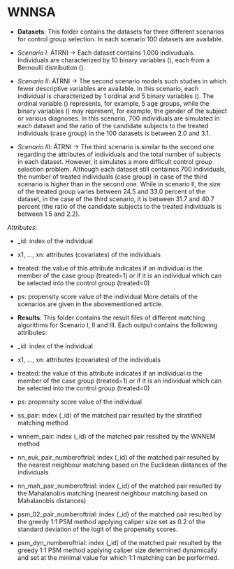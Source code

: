 # WNNSA

- **Datasets**: This folder contains the datasets for three different scenarios for control group selection. In each scenario 100 datasets are available.

- *Scenario I*: ÁTRNI -> Each dataset contains 1.000 indivuduals. Individuals are characterized by 10 binary variables (), each from a Bernoulli distribution ().
- *Scenario II*: ÁTRNI -> The second scenario models such studies in which fewer descriptive variables are available. In this scenario, each individual is characterized by 1 ordinal and 5 binary variables (). The ordinal variable () represents, for example, 5 age groups, while the binary variables () may represent, for example, the gender of the subject or various diagnoses. In this scenario, 700 individuals are simulated in each dataset and the ratio of the candidate subjects to the treated individuals (case group) in the 100 datasets is between 2.0 and 3.1.
- *Scenario III*: ÁTRNI -> The third scenario is similar to the second one regarding the attributes of individuals and the total number of subjects in each dataset. However, it simulates a more difficult control group selection problem. Although each dataset still containes 700 individuals, the number of treated individuals (case group) in case of the third scenario is higher than in the second one. While in scenario II, the size of the treated group varies between 24.5 and 33.0 percent of the dataset, in the case of the third scenario, it is between 31.7 and 40.7 percent (the ratio of the candidate subjects to the treated individuals is between 1.5 and 2.2).

*Attributes*:

- _id: index of the individual
- x1, ..., xn: attributes (covariates) of the individuals
- treated: the value of this attribute indicates if an individual is the member of the case group (treated=1) or if it is an individual which can be selected into the control group (treated=0)
- ps: propensity score value of the individual
More details of the scenarios are given in the abovementioned article.

- **Results**: This folder contains the result files of different matching algorithms for Scenario I, II and III. Each output contains the following attributes:

- _id: index of the individual
- x1, ..., xn: attributes (covariates) of the individuals
- treated: the value of this attribute indicates if an individual is the member of the case group (treated=1) or if it is an individual which can be selected into the control group (treated=0)
- ps: propensity score value of the individual
- ss_pair: index (_id) of the matched pair resulted by the stratified matching method
- wnnem_pair: index (_id) of the matched pair resulted by the WNNEM method
- nn_euk_pair_numberoftrial: index (_id) of the matched pair resulted by the nearest neighbour matching based on the Euclidean distances of the individuals
- nn_mah_pair_numberoftrial: index (_id) of the matched pair resulted by the Mahalanobis matching (nearest neighbour matching based on Mahalanobis distances)
- psm_02_pair_numberoftrial: index (_id) of the matched pair resulted by the greedy 1:1 PSM method applying caliper size set as 0.2 of the standard deviation of the logit of the propensity scores.
- psm_dyn_numberoftrial: index (_id) of the matched pair resulted by the greedy 1:1 PSM method applying caliper size determined dynamically and set at the minimal value for which 1:1 matching can be performed.
